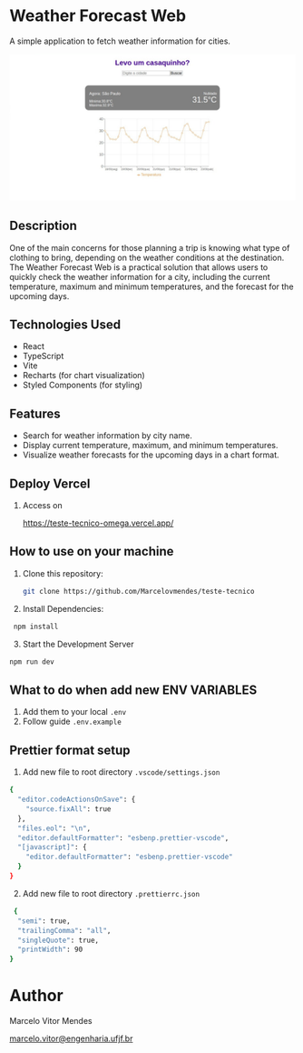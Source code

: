 # Weather Forecast Web

A simple application to fetch weather information for cities.

![](public/img.jpeg)

## Description

One of the main concerns for those planning a trip is knowing what type of clothing to bring, depending on the weather conditions at the destination. The Weather Forecast Web is a practical solution that allows users to quickly check the weather information for a city, including the current temperature, maximum and minimum temperatures, and the forecast for the upcoming days.

## Technologies Used

- React
- TypeScript
- Vite
- Recharts (for chart visualization)
- Styled Components (for styling)

## Features

- Search for weather information by city name.
- Display current temperature, maximum, and minimum temperatures.
- Visualize weather forecasts for the upcoming days in a chart format.

## Deploy Vercel

1. Access on

   https://teste-tecnico-omega.vercel.app/

## How to use on your machine

1. Clone this repository:

   ```bash
   git clone https://github.com/Marcelovmendes/teste-tecnico

   ```

2. Install Dependencies:

```bash
 npm install
```

3. Start the Development Server

```bash
npm run dev
```

## What to do when add new ENV VARIABLES

1. Add them to your local `.env`
2. Follow guide `.env.example`

## Prettier format setup

1. Add new file to root directory `.vscode/settings.json`

```bash
{
  "editor.codeActionsOnSave": {
    "source.fixAll": true
  },
  "files.eol": "\n",
  "editor.defaultFormatter": "esbenp.prettier-vscode",
  "[javascript]": {
    "editor.defaultFormatter": "esbenp.prettier-vscode"
  }
}
```

2. Add new file to root directory `.prettierrc.json`

```bash
 {
  "semi": true,
  "trailingComma": "all",
  "singleQuote": true,
  "printWidth": 90
}
```

# Author

Marcelo Vitor Mendes

marcelo.vitor@engenharia.ufjf.br
